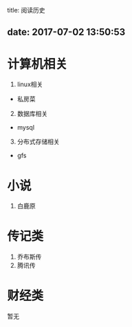title: 阅读历史

date: 2017-07-02 13:50:53
---

# 计算机相关
1. linux相关
* 私房菜
2. 数据库相关
* mysql
3. 分布式存储相关
* gfs

# 小说
1. 白鹿原

# 传记类
1. 乔布斯传
2. 腾讯传

# 财经类
暂无